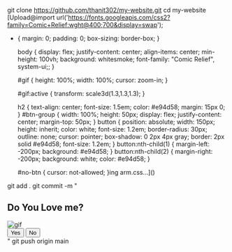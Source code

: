 git clone https://github.com/thanit302/my-website.git
cd my-website
 [Upload@import url('https://fonts.googleapis.com/css2?family=Comic+Relief:wght@400;700&display=swap');

* {
    margin: 0;
    padding: 0;
    box-sizing: border-box;
  }
  
  body {
    display: flex;
    justify-content: center;
    align-items: center;
    min-height: 100vh;
    background: whitesmoke;
    font-family:  "Comic Relief", system-ui;;
  }
  
  #gif {
    height: 100%;
    width: 100%;
      cursor: zoom-in;
  }
  
  #gif:active {
      transform: scale3d(1.3,1.3,1.3);
  }
  
  h2 {
    text-align: center;
    font-size: 1.5em;
    color: #e94d58;
    margin: 15px 0;
  }
  #btn-group {
    width: 100%;
    height: 50px;
    display: flex;
    justify-content: center;
    margin-top: 50px;
  }
  button {
    position: absolute;
    width: 150px;
    height: inherit;
    color: white;
    font-size: 1.2em;
    border-radius: 30px;
    outline: none;
    cursor: pointer;
    box-shadow: 0 2px 4px gray;
    border: 2px solid #e94d58;
    font-size: 1.2em;
  }
  button:nth-child(1) {
    margin-left: -200px;
    background: #e94d58;
  }
  button:nth-child(2) {
    margin-right: -200px;
    background: white;
    color: #e94d58;
  }
  
  #no-btn {
    cursor: not-allowed;
  }ing arm.css…]()

git add .
git commit -m "<!DOCTYPE html>
<html lang="en">
<head>
  <meta charset="UTF-8">
  <meta name="viewport" content="width=device-width, initial-scale=1.0">
  <title>Document</title>
  <link rel="stylesheet" href="style.css">
</head>
<body>
  <div id="wrapper">
    <h2 id="question">Do You Love me? </h2>
    <img
         id="gif"
         alt="gif"
         src="https://media.giphy.com/media/FTGah7Mx3ss04PcasF/giphy.gif"
         />
    <div id="btn-group">
      <button id="yes-btn">Yes</button>
      <button id="no-btn">No</button>
    </div>
  </div>

  <script src="scrips.js"></script>
</body>
</html>"
git push origin main
    
